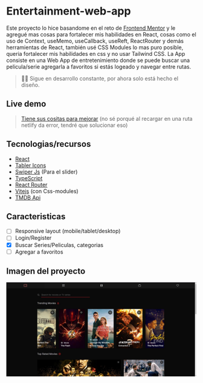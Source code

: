 # Entertainment-web-app

Este proyecto lo hice basandome en el reto de [Frontend Mentor](https://www.frontendmentor.io/challenges/entertainment-web-app-J-UhgAW1X) y le agregué mas cosas para fortalecer mis habilidades en React, cosas como el uso de Context, useMemo, useCallback, useReft, ReactRouter y demás herramientas de React, también usé CSS Modules lo mas puro posible, queria fortalecer mis habilidades en css y no usar Tailwind CSS. La App consiste en una Web App de entretenimiento donde se puede buscar una pelicula/serie agregarla a favoritos si estás logeado y navegar entre rutas.
> 👷‍♂️ Sigue en desarrollo constante, por ahora solo está hecho el diseño.
> 

## Live demo

> [Tiene sus cositas para mejorar](https://euphonious-chaja-5dcb0d.netlify.app/) (no sé porqué al recargar en una ruta netlify da error, tendré que solucionar eso)
> 

## **Tecnologias/recursos**

- [React](https://react.dev/)
- [Tabler Icons](https://tabler-icons.io/)
- [Swiper Js](https://swiperjs.com/) (Para el slider)
- [TypeScript](https://www.typescriptlang.org/)
- [React Router](https://reactrouter.com/en/main)
- [Vitejs](https://vitejs.dev/) (con Css-modules)
- [TMDB Api](https://developer.themoviedb.org/docs)

## Caracteristicas

- [ ]  Responsive layout (mobile/tablet/desktop)
- [ ]  Login/Register
- [x]  Buscar Series/Peliculas, categorias
- [ ]  Agregar a favoritos

## Imagen del proyecto

![project image](./docs/project-image.JPG)
